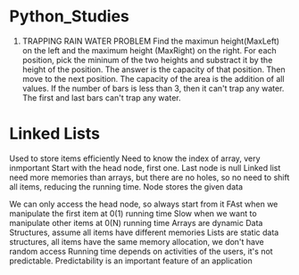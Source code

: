 # Python_Studies
1. TRAPPING RAIN WATER PROBLEM
Find the maximun height(MaxLeft) on the left and the maximum height (MaxRight) on the right. For each position, pick the mininum of the two heights and substract it by the height of the position. The answer is the capacity of that position.  Then move to the next position. The capacity of the area is the addition of all values.
If the number of bars is less than 3, then it can't trap any water. The first and last bars can't trap any water.


# Linked Lists
Used to store items efficiently
Need to know the index of array, very inmportant
Start with the head node, first one. Last node is null
Linked list need more memories than arrays, but there are no holes, so no need to shift all items, reducing the running time.
Node stores the given data

We can only access the head node, so always start from it
FAst when we manipulate the first item at 0(1) running time
Slow when we want to manipulate other items at 0(N) running time
Arrays are dynamic Data Structures, assume all items have different memories
Lists are static data structures, all items have the same memory allocation, we don't have random access
Running time depends on activities of the users, it's not predictable.
Predictability is an important feature of an application
